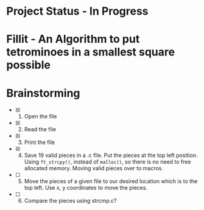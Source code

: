 # Project Status - In Progress
# Fillit - An Algorithm to put tetrominoes in a smallest square possible

# Brainstorming
- [X] 1. Open the file
- [X] 2. Read the file
- [X] 3. Print the file
- [X] 4. Save 19 valid pieces in a .c file. Put the pieces at the top left position. Using `ft_strcpy()`, instead of `malloc()`, so there is no need to free allocated memory. Moving valid pieces over to macros.
- [ ] 5. Move the pieces of a given file to our desired location which is to the top left. Use x, y coordinates to move the pieces.
- [ ] 6. Compare the pieces using strcmp.c?
